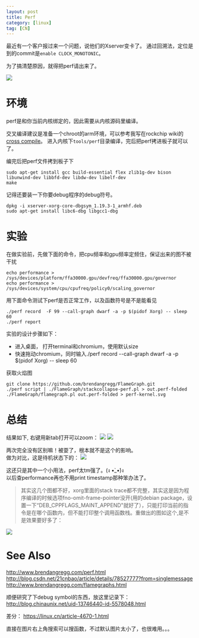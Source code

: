 ```yaml
---
layout: post
title: Perf
category: [linux]
tag: [CN]
---
```


最近有一个客户报过来一个问题，说他们的Xserver变卡了。
通过回溯法，定位是到的commit是`enable CLOCK_MONOTONIC`。

为了搞清楚原因，就得把perf请出来了。

![](http://i.imgur.com/pKopgkk.png)

# 环境
perf是和你当前内核绑定的，因此需要从内核源码里编译。

交叉编译建议是准备一个chroot的arm环境，可以参考我写在rockchip wiki的[cross compile](http://opensource.rock-chips.com/wiki_Cross_Compile)。
进入内核下`tools/perf`目录编译，完后把perf拷进板子就可以了。

编完后把perf文件拷到板子下
```
sudo apt-get install gcc build-essential flex zlib1g-dev bison libunwind-dev libbfd-dev libdw-dev libelf-dev
make
```

记得还要装一下你要debug程序的debug符号。
```
dpkg -i xserver-xorg-core-dbgsym_1.19.3-1_armhf.deb
sudo apt-get install libc6-dbg libgcc1-dbg
```

# 实验
在做实验前，先做下面的命令，把cpu频率和gpu频率定频住，保证出来的图不被干扰
```
echo performance > /sys/devices/platform/ffa30000.gpu/devfreq/ffa30000.gpu/governor
echo performance > /sys/devices/system/cpu/cpufreq/policy0/scaling_governor
```

用下面命令测试下perf是否正常工作，以及函数符号是不是能看见
```
./perf record  -F 99 --call-graph dwarf -a -p $(pidof Xorg) -- sleep 60 
./perf report
```

实验的设计步骤如下：
* 进入桌面， 打开terminal和chromium，使用默认size
* 快速拖动chromium，同时输入./perf record --call-graph dwarf -a -p $(pidof Xorg) -- sleep 60


获取火焰图
```
git clone https://github.com/brendangregg/FlameGraph.git
./perf script | ./FlameGraph/stackcollapse-perf.pl > out.perf-folded
./FlameGraph/flamegraph.pl out.perf-folded > perf-kernel.svg
```

# 总结
结果如下, 右键用新tab打开可以zoom：
<img src="http://coding.iotwrt.com/images/quick.svg">
<img src="http://coding.iotwrt.com/images/slow.svg">

两次完全没有区别嘛！被耍了，根本就不是这个的影响。  
做为对比，这是待机状态下的：
<img src="http://coding.iotwrt.com/images/normal.svg">

这还只是其中一个小用法，perf太tm强了。(ง •̀_•́)ง  
以后查performance再也不用print timestamp那种笨办法了。

> 其实这几个图都不好，xorg里面的stack trace都不完整，其实这是因为程序编译的时候选项fno-omit-frame-pointer没开(用的debian package，设置一下“DEB_CPPFLAGS_MAINT_APPEND"就好了），只能打印当前的指令是在哪个函数内，但不能打印整个调用函数栈。重做出的图如这个,是不是效果要好多了：

<img src="http://coding.iotwrt.com/images/better.svg">

# See Also

http://www.brendangregg.com/perf.html  
http://blog.csdn.net/21cnbao/article/details/78527777?from=singlemessage  
http://www.brendangregg.com/flamegraphs.html  

顺便研究了下debug symbol的东西，放这里记录下：  
http://blog.chinaunix.net/uid-13746440-id-5578048.html

差分：
https://linux.cn/article-4670-1.html

直接在图片右上角搜索可以搜函数，不过默认图片太小了，也很难用。。。
